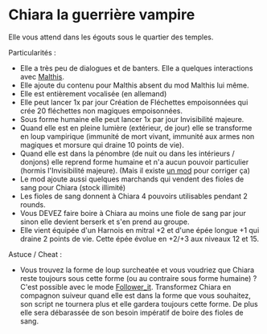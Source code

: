 # Chiara la guerrière vampire

Elle vous attend dans les égouts sous le quartier des temples.

Particularités :
- Elle a très peu de dialogues et de banters. Elle a quelques interactions avec <a href=https://github.com/Plutonium-X/1D_NPC_Malthis>Malthis</a>.
- Elle ajoute du contenu pour Malthis absent du mod Malthis lui même.
- Elle est entièrement vocalisée (en allemand)
- Elle peut lancer 1x par jour Création de Fléchettes empoisonnées qui crée 20 fléchettes non magiques empoisonnées.
- Sous forme humaine elle peut lancer 1x par jour Invisibilité majeure.
- Quand elle est en pleine lumière (extérieur, de jour) elle se transforme en loup vampirique (immunité de mort vivant, immunité aux armes non magiques et morsure qui draine 10 points de vie).
- Quand elle est dans la pénombre (de nuit ou dans les intérieurs / donjons) elle reprend forme humaine et n'a aucun pouvoir particulier (hormis l'Invisibilité majeure). (Mais il existe <a href=https://github.com/Deratiseur/Mods_Tweaker>un mod</a> pour corriger ça)
- Le mod ajoute aussi quelques marchands qui vendent des fioles de sang pour Chiara (stock illimité)
- Les fioles de sang donnent à Chiara 4 pouvoirs utilisables pendant 2 rounds.
- Vous DEVEZ faire boire à Chiara au moins une fiole de sang par jour sinon elle devient berserk et s'en prend au groupe.
- Elle vient équipée d'un Harnois en mitral +2 et d'une épée longue +1 qui draine 2 points de vie. Cette épée évolue en +2/+3 aux niveaux 12 et 15.

Astuce / Cheat :
- Vous trouvez la forme de loup surcheatée et vous voudriez que Chiara reste toujours sous cette forme (ou au contraire sous forme humaine) ? C'est possible avec le mode <a href=https://github.com/Deratiseur/Follower_It>Follower_it</a>. Transformez Chiara en compagnon suiveur quand elle est dans la forme que vous souhaitez, son script ne tournera plus et elle gardera toujours cette forme. De plus elle sera débarassée de son besoin impératif de boire des fioles de sang.
